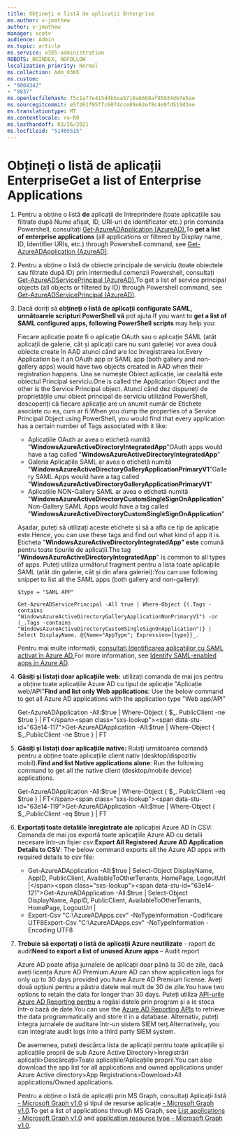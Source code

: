 ```yaml
---
title: Obțineți o listă de aplicații Enterprise
ms.author: v-jmathew
author: v-jmathew
manager: scotv
audience: Admin
ms.topic: article
ms.service: o365-administration
ROBOTS: NOINDEX, NOFOLLOW
localization_priority: Normal
ms.collection: Adm_O365
ms.custom:
- "9004342"
- "9837"
ms.openlocfilehash: f5c1a77e415d4bbaa5718a6668af95934db7e5ae
ms.sourcegitcommit: e5f261f95ffc6074cce89e62ef8c4e9fd519d3ee
ms.translationtype: MT
ms.contentlocale: ro-RO
ms.lasthandoff: 03/26/2021
ms.locfileid: "51405515"
---
```

# <a name="get-a-list-of-enterprise-applications"></a><span data-ttu-id="63e14-102">Obțineți o listă de aplicații Enterprise</span><span class="sxs-lookup"><span data-stu-id="63e14-102">Get a list of Enterprise Applications</span></span>

1. <span data-ttu-id="63e14-103">Pentru a obține o listă **de** aplicații de întreprindere (toate aplicațiile sau filtrate după Nume afișat, ID, URI-uri de identificator etc.) prin comanda Powershell, consultați [Get-AzureADApplication (AzureAD).](https://docs.microsoft.com/powershell/module/azuread/get-azureadapplication)</span><span class="sxs-lookup"><span data-stu-id="63e14-103">To **get a list of enterprise applications** (all applications or filtered by Display name, ID, Identifier URIs, etc.) through Powershell command, see [Get-AzureADApplication (AzureAD)](https://docs.microsoft.com/powershell/module/azuread/get-azureadapplication).</span></span>
2. <span data-ttu-id="63e14-104">Pentru a obține o listă de obiecte principale de serviciu (toate obiectele sau filtrate după ID) prin intermediul comenzii Powershell, consultați [Get-AzureADServicePrincipal (AzureAD).](https://docs.microsoft.com/powershell/module/azuread/get-azureadserviceprincipal)</span><span class="sxs-lookup"><span data-stu-id="63e14-104">To get a list of service principal objects (all objects or filtered by ID) through Powershell command, see [Get-AzureADServicePrincipal (AzureAD)](https://docs.microsoft.com/powershell/module/azuread/get-azureadserviceprincipal).</span></span>
3. <span data-ttu-id="63e14-105">Dacă doriți să **obțineți o listă de aplicații configurate SAML, următoarele scripturi PowerShell vă** pot ajuta:</span><span class="sxs-lookup"><span data-stu-id="63e14-105">If you want to **get a list of SAML configured apps, following PowerShell scripts** may help you:</span></span>

    <span data-ttu-id="63e14-106">Fiecare aplicație poate fi o aplicație OAuth sau o aplicație SAML (atât aplicații de galerie, cât și aplicații care nu sunt galerie) vor avea două obiecte create în AAD atunci când are loc înregistrarea lor.</span><span class="sxs-lookup"><span data-stu-id="63e14-106">Every Application be it an OAuth app or SAML app (both gallery and non-gallery apps) would have two objects created in AAD when their registration happens.</span></span> <span data-ttu-id="63e14-107">Una se numește Obiect aplicație, iar cealaltă este obiectul Principal serviciu.</span><span class="sxs-lookup"><span data-stu-id="63e14-107">One is called the Application Object and the other is the Service Principal object.</span></span> <span data-ttu-id="63e14-108">Atunci când dez dispuneți de proprietățile unui obiect principal de serviciu utilizând PowerShell, descoperiți că fiecare aplicație are un anumit număr de Etichete asociate cu ea, cum ar fi:</span><span class="sxs-lookup"><span data-stu-id="63e14-108">When you dump the properties of a Service Principal Object using PowerShell, you would find that every application has a certain number of Tags associated with it like:</span></span>

    - <span data-ttu-id="63e14-109">Aplicațiile OAuth ar avea o etichetă numită "**WindowsAzureActiveDirectoryIntegratedApp**"</span><span class="sxs-lookup"><span data-stu-id="63e14-109">OAuth apps would have a tag called "**WindowsAzureActiveDirectoryIntegratedApp**"</span></span>
    - <span data-ttu-id="63e14-110">Galeria Aplicațiile SAML ar avea o etichetă numită "**WindowsAzureActiveDirectoryGalleryApplicationPrimaryV1**"</span><span class="sxs-lookup"><span data-stu-id="63e14-110">Gallery SAML Apps would have a tag called "**WindowsAzureActiveDirectoryGalleryApplicationPrimaryV1**"</span></span>
    - <span data-ttu-id="63e14-111">Aplicațiile NON-Gallery SAML ar avea o etichetă numită "**WindowsAzureActiveDirectoryCustomSingleSignOnApplication**"</span><span class="sxs-lookup"><span data-stu-id="63e14-111">Non-Gallery SAML Apps would have a tag called "**WindowsAzureActiveDirectoryCustomSingleSignOnApplication**"</span></span>

    <span data-ttu-id="63e14-112">Așadar, puteți să utilizați aceste etichete și să a afla ce tip de aplicație este.</span><span class="sxs-lookup"><span data-stu-id="63e14-112">Hence, you can use these tags and find out what kind of app it is.</span></span> <span data-ttu-id="63e14-113">Eticheta "**WindowsAzureActiveDirectoryIntegratedApp" este** comună pentru toate tipurile de aplicații.</span><span class="sxs-lookup"><span data-stu-id="63e14-113">The tag "**WindowsAzureActiveDirectoryIntegratedApp**" is common to all types of apps.</span></span> <span data-ttu-id="63e14-114">Puteți utiliza următorul fragment pentru a lista toate aplicațiile SAML (atât din galerie, cât și din afara galeriei):</span><span class="sxs-lookup"><span data-stu-id="63e14-114">You can use following snippet to list all the SAML apps (both gallery and non-gallery):</span></span>

    `$type = "SAML APP"`

    `Get-AzureADServicePrincipal -All true | Where-Object {(.Tags -contains "WindowsAzureActiveDirectoryGalleryApplicationNonPrimaryV1") -or (_.Tags -contains "WindowsAzureActiveDirectoryCustomSingleSignOnApplication")} | Select DisplayName, @{Name="AppType"; Expression={type}}_.`

    <span data-ttu-id="63e14-115">Pentru mai multe informații, [consultați Identificarea aplicațiilor cu SAML activat în Azure AD.](https://docs.microsoft.com/answers/questions/24259/identify-saml-enabled-apps-in-azure-ad.html)</span><span class="sxs-lookup"><span data-stu-id="63e14-115">For more information, see [Identify SAML-enabled apps in Azure AD](https://docs.microsoft.com/answers/questions/24259/identify-saml-enabled-apps-in-azure-ad.html).</span></span>

4. <span data-ttu-id="63e14-116">**Găsiți și listați doar aplicațiile web:** utilizați comanda de mai jos pentru a obține toate aplicațiile Azure AD cu tipul de aplicație "Aplicație web/API"</span><span class="sxs-lookup"><span data-stu-id="63e14-116">**Find and list only Web applications**: Use the below command to get all Azure AD applications with the application type "Web app/API"</span></span>

    <span data-ttu-id="63e14-117">Get-AzureADApplication -All:$true | Where-Object { $_. PublicClient -ne $true } | FT</span><span class="sxs-lookup"><span data-stu-id="63e14-117">Get-AzureADApplication -All:$true | Where-Object { $_.PublicClient -ne $true } | FT</span></span>
5. <span data-ttu-id="63e14-118">**Găsiți și listați doar aplicațiile native:** Rulați următoarea comandă pentru a obține toate aplicațiile client nativ (desktop/dispozitiv mobil).</span><span class="sxs-lookup"><span data-stu-id="63e14-118">**Find and list Native applications alone**: Run the following command to get all the native client (desktop/mobile device) applications.</span></span>

    <span data-ttu-id="63e14-119">Get-AzureADApplication -All:$true | Where-Object { $_. PublicClient -eq $true } | FT</span><span class="sxs-lookup"><span data-stu-id="63e14-119">Get-AzureADApplication -All:$true | Where-Object { $_.PublicClient -eq $true } | FT</span></span>
6. <span data-ttu-id="63e14-120">**Exportați toate detaliile înregistrate ale** aplicației Azure AD în CSV: Comanda de mai jos exportă toate aplicațiile Azure AD cu detalii necesare într-un fișier csv:</span><span class="sxs-lookup"><span data-stu-id="63e14-120">**Export All Registered Azure AD Application Details to CSV**: The below command exports all the Azure AD apps with required details to csv file:</span></span>

    - <span data-ttu-id="63e14-121">Get-AzureADApplication -All:$true | Select-Object DisplayName, AppID, PublicClient, AvailableToOtherTenants, HomePage, LogoutUrl |</span><span class="sxs-lookup"><span data-stu-id="63e14-121">Get-AzureADApplication -All:$true | Select-Object DisplayName, AppID, PublicClient, AvailableToOtherTenants, HomePage, LogoutUrl |</span></span>
    - <span data-ttu-id="63e14-122">Export-Csv "C:\AzureADApps.csv" -NoTypeInformation -Codificare UTF8</span><span class="sxs-lookup"><span data-stu-id="63e14-122">Export-Csv "C:\AzureADApps.csv" -NoTypeInformation -Encoding UTF8</span></span>

7. <span data-ttu-id="63e14-123">**Trebuie să exportați o listă de aplicații Azure neutilizate** - raport de audit</span><span class="sxs-lookup"><span data-stu-id="63e14-123">**Need to export a list of unused Azure apps** – Audit report</span></span>

    <span data-ttu-id="63e14-124">Azure AD poate afișa jurnalele de aplicații doar până la 30 de zile, dacă aveți licența Azure AD Premium.</span><span class="sxs-lookup"><span data-stu-id="63e14-124">Azure AD can show application logs for only up to 30 days provided you have Azure AD Premium license.</span></span>
    <span data-ttu-id="63e14-125">Aveți două opțiuni pentru a păstra datele mai mult de 30 de zile.</span><span class="sxs-lookup"><span data-stu-id="63e14-125">You have two options to retain the data for longer than 30 days.</span></span> <span data-ttu-id="63e14-126">Puteți utiliza [API-urile Azure AD Reporting pentru](https://docs.microsoft.com/azure/active-directory/reports-monitoring/concept-reporting-api) a regăsi datele prin program și a le stoca într-o bază de date.</span><span class="sxs-lookup"><span data-stu-id="63e14-126">You can use the [Azure AD Reporting APIs](https://docs.microsoft.com/azure/active-directory/reports-monitoring/concept-reporting-api) to retrieve the data programmatically and store it in a database.</span></span> <span data-ttu-id="63e14-127">Alternativ, puteți integra jurnalele de auditare într-un sistem SIEM terț.</span><span class="sxs-lookup"><span data-stu-id="63e14-127">Alternatively, you can integrate audit logs into a third party SIEM system.</span></span>

    <span data-ttu-id="63e14-128">De asemenea, puteți descărca lista de aplicații pentru toate aplicațiile și aplicațiile proprii de sub Azure Active Directory>Înregistrări aplicații>Descărcați>Toate aplicațiile/Aplicațiile proprii.</span><span class="sxs-lookup"><span data-stu-id="63e14-128">You can also download the app list for all applications and owned applications under Azure Active directory>App Registrations>Download>All applications/Owned applications.</span></span>

    <span data-ttu-id="63e14-129">Pentru a obține o listă de aplicații prin MS Graph, consultați Aplicații listă [- Microsoft Graph v1.0](https://docs.microsoft.com/graph/api/application-list) și tipul de resurse aplicație [- Microsoft Graph v1.0](https://docs.microsoft.com/graph/api/resources/application).</span><span class="sxs-lookup"><span data-stu-id="63e14-129">To get a list of applications through MS Graph, see [List applications - Microsoft Graph v1.0](https://docs.microsoft.com/graph/api/application-list) and [application resource type - Microsoft Graph v1.0](https://docs.microsoft.com/graph/api/resources/application).</span></span>
